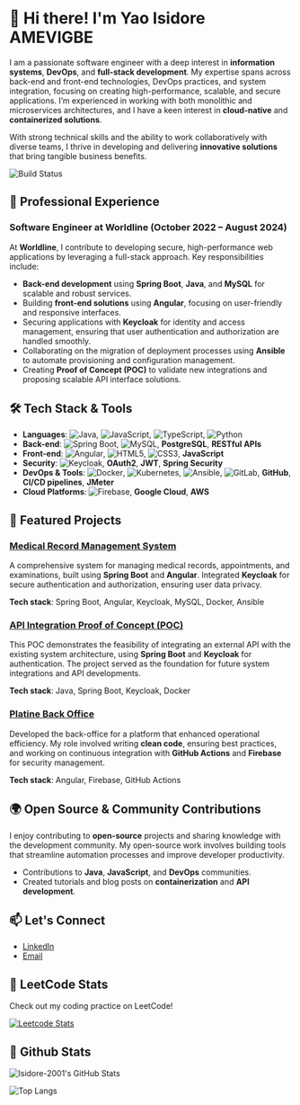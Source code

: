 # 👋 Hi there! I'm Yao Isidore AMEVIGBE

I am a passionate software engineer with a deep interest in **information systems**, **DevOps**, and **full-stack development**. My expertise spans across back-end and front-end technologies, DevOps practices, and system integration, focusing on creating high-performance, scalable, and secure applications. I’m experienced in working with both monolithic and microservices architectures, and I have a keen interest in **cloud-native** and **containerized solutions**.

With strong technical skills and the ability to work collaboratively with diverse teams, I thrive in developing and delivering **innovative solutions** that bring tangible business benefits.

![Build Status](https://img.shields.io/badge/build-passing-brightgreen)

## 💼 Professional Experience

### Software Engineer at Worldline (October 2022 – August 2024)
At **Worldline**, I contribute to developing secure, high-performance web applications by leveraging a full-stack approach. Key responsibilities include:

- **Back-end development** using **Spring Boot**, **Java**, and **MySQL** for scalable and robust services.
- Building **front-end solutions** using **Angular**, focusing on user-friendly and responsive interfaces.
- Securing applications with **Keycloak** for identity and access management, ensuring that user authentication and authorization are handled smoothly.
- Collaborating on the migration of deployment processes using **Ansible** to automate provisioning and configuration management.
- Creating **Proof of Concept (POC)** to validate new integrations and proposing scalable API interface solutions.

## 🛠️ Tech Stack & Tools

- **Languages**: ![Java](https://img.shields.io/badge/Java-ED8B00?style=flat&logo=java&logoColor=white), ![JavaScript](https://img.shields.io/badge/JavaScript-323330?style=flat&logo=javascript&logoColor=F7DF1E), ![TypeScript](https://img.shields.io/badge/TypeScript-3178C6?style=flat&logo=typescript&logoColor=white), ![Python](https://img.shields.io/badge/Python-3670A0?style=flat&logo=python&logoColor=ffdd54)
- **Back-end**: ![Spring Boot](https://img.shields.io/badge/Spring_Boot-6DB33F?style=flat&logo=spring-boot&logoColor=white), ![MySQL](https://img.shields.io/badge/MySQL-4479A1?style=flat&logo=mysql&logoColor=white), **PostgreSQL**, **RESTful APIs**
- **Front-end**: ![Angular](https://img.shields.io/badge/Angular-DD0031?style=flat&logo=angular&logoColor=white), ![HTML5](https://img.shields.io/badge/HTML5-E34F26?style=flat&logo=html5&logoColor=white), ![CSS3](https://img.shields.io/badge/CSS3-1572B6?style=flat&logo=css3&logoColor=white), **JavaScript**
- **Security**: ![Keycloak](https://img.shields.io/badge/Keycloak-000000?style=flat&logo=keycloak&logoColor=white), **OAuth2**, **JWT**, **Spring Security**
- **DevOps & Tools**: ![Docker](https://img.shields.io/badge/Docker-2496ED?style=flat&logo=docker&logoColor=white), ![Kubernetes](https://img.shields.io/badge/Kubernetes-326CE5?style=flat&logo=kubernetes&logoColor=white), ![Ansible](https://img.shields.io/badge/Ansible-EE0000?style=flat&logo=ansible&logoColor=white), ![GitLab](https://img.shields.io/badge/GitLab-FCA121?style=flat&logo=gitlab&logoColor=white), **GitHub**, **CI/CD pipelines**, **JMeter**
- **Cloud Platforms**: ![Firebase](https://img.shields.io/badge/Firebase-FFCA28?style=flat&logo=firebase&logoColor=black), **Google Cloud**, **AWS**

## 🚀 Featured Projects

### [Medical Record Management System]()
A comprehensive system for managing medical records, appointments, and examinations, built using **Spring Boot** and **Angular**. Integrated **Keycloak** for secure authentication and authorization, ensuring user data privacy.

**Tech stack**: Spring Boot, Angular, Keycloak, MySQL, Docker, Ansible

### [API Integration Proof of Concept (POC)]()
This POC demonstrates the feasibility of integrating an external API with the existing system architecture, using **Spring Boot** and **Keycloak** for authentication. The project served as the foundation for future system integrations and API developments.

**Tech stack**: Java, Spring Boot, Keycloak, Docker

### [Platine Back Office]()
Developed the back-office for a platform that enhanced operational efficiency. My role involved writing **clean code**, ensuring best practices, and working on continuous integration with **GitHub Actions** and **Firebase** for security management.

**Tech stack**: Angular, Firebase, GitHub Actions

## 🌍 Open Source & Community Contributions

I enjoy contributing to **open-source** projects and sharing knowledge with the development community. My open-source work involves building tools that streamline automation processes and improve developer productivity.

- Contributions to **Java**, **JavaScript**, and **DevOps** communities.
- Created tutorials and blog posts on **containerization** and **API development**.

## 📫 Let's Connect

- [LinkedIn](https://www.linkedin.com/in/isidore-amevigbe-8727bb175/)
- [Email](mailto:amevigbe41@gmail.com)

## 🧠 LeetCode Stats

Check out my coding practice on LeetCode!

[![Leetcode Stats](https://leetcard.jacoblin.cool/amevigbe41)](https://leetcode.com/amevigbe41)

## 🧠 Github Stats

![Isidore-2001's GitHub Stats](https://github-readme-stats.vercel.app/api?username=Isidore-2001&show_icons=true&theme=radical)

![Top Langs](https://github-readme-stats.vercel.app/api/top-langs/?username=Isidore-2001&layout=compact)
